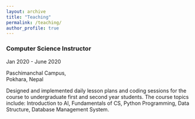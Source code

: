 ```yaml
---
layout: archive
title: "Teaching"
permalink: /teaching/
author_profile: true
---
```


### Computer Science Instructor

Jan 2020 - June 2020

Paschimanchal Campus, <br> 
Pokhara, Nepal

Designed and implemented daily lesson plans and coding sessions for the course to undergraduate first and second year students. 
The course topics include: Introduction to AI,
Fundamentals of CS, Python Programming, Data Structure, Database Management System.